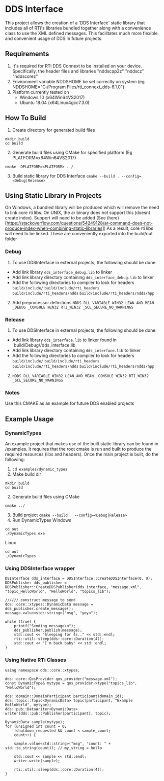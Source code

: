 
# DDS Interface
This project allows the creation of a 'DDS Interface' static library that includes all of RTi's libraries bundled together along with a convenience class to use the XML defined messages. This facilitates much more flexible and convenient usage of DDS in future projects.

## Requirements
1. It's required for RTi DDS Connext to be installed on your device. Specifically, the header files and libraries 
  "nddscpp2z"
  "nddscz"
  "nddscorez"
2. Environment variable NDDSHOME be set correctly on system (eg NDDSHOME="C:/Program Files/rti_connext_dds-6.1.0") 
3. Platform currently tested on 
    - Windows 10 (x64Win64VS2017)
    - Ubuntu 18.04 (x64Linux4gcc7.3.0)
## How To Build
1. Create directory for generated build files
```
mkdir build
cd build
```
2. Generate build files using CMake for specified platform (Eg PLATFORM=x64Win64VS2017)
```
cmake -DPLATFORM=<PLATFORM> ../
```
3. Build static library for DDS Interface 
`cmake --build . --config=<Debug|Release>` 

## Using Static Library in Projects
On Windows, a bundled library will be produced which will remove the need to link core rti libs.
On UNIX, the ar binary does not support this (doesnt create index). Support will need to be added (See (here)[https://stackoverflow.com/questions/54249128/ar-command-does-not-produce-index-when-combining-static-libraries])
As a result, core rti libs will need to be linked. These are conveniently exported into the build/out folder 
### Debug
1. To use DDSInterface in external projects, the following should be done:
* Add link library `dds_interface_debug.lib` to linker 
* Add link library directory containing `dds_interface_debug.lib` to linker
* Add the following directories to compiler to look for headers
`build/include/`
`build/include/rti_headers`
`build/include/rti_headers/ndds`
`build/include/rti_headers/ndds/hpp`
2. Add preprocessor definitions
`NDDS_DLL_VARIABLE WIN32_LEAN_AND_MEAN _DEBUG _CONSOLE WIN32 RTI_WIN32 _SCL_SECURE_NO_WARNINGS`

### Release
1. To use DDSInterface in external projects, the following should be done:
* Add link library `dds_interface.lib` to linker found in `build/Debug/<PLATFORM>/dds_interface.lib
* Add link library directory containing `dds_interface.lib` to linker
* Add the following directories to compiler to look for headers
`build/include/`
`build/include/rti_headers`
`build/include/rti_headers/ndds`
`build/include/rti_headers/ndds/hpp`
2. `NDDS_DLL_VARIABLE WIN32_LEAN_AND_MEAN _CONSOLE WIN32 RTI_WIN32 _SCL_SECURE_NO_WARNINGS`

### Notes
Use this CMAKE as an example for future DDS enabled projects
## Example Usage

### DynamicTypes
An example project that makes use of the built static library can be found in /examples.
It requires that the root cmake is run and built to produce the required resources (libs and headers). Once the main project is built, do the following:
1. `cd examples/dynamic_types`
2. Make build dir
```
mkdir build
cd build
```
2. Generate build files using CMake
```
cmake ../
```
3. Build project 
`cmake --build . --config=<Debug|Release>` 
4. Run DynamicTypes
Windows
```
cd out
./DynamicTypes.exe
```
Linux
```
cd out
./DynamicTypes
```
### Using DDSInterface wrapper

```
DSInterface dds_interface = DDSInterface::CreateDDSInterface(0, 0);
DDSPublisher dds_publisher = DDSPublisher::CreateDDSPublisher(dds_interface, "message.xml", "topic_HelloWorld", "HelloWorld", "topics_lib");

////// construct message to send
dds::core::xtypes::DynamicData message = dds_publisher.create_message();
message.value<std::string>("msg", "yoyo");

while (true) {
    printf("Sending message\n");
    dds_publisher.publish(message);
    std::cout << "Sleeping for 4s.." << std::endl;
    rti::util::sleep(dds::core::Duration(4));
    std::cout << "I'm back baby" << std::endl;
}
```

### Using Native RTi Classes

```
using namespace dds::core::xtypes;

dds::core::QosProvider qos_provider("message.xml");
const DynamicType& mytype = qos_provider->type("topics_lib", "HelloWorld");

dds::domain::DomainParticipant participant(domain_id);
dds::topic::Topic<DynamicData> topic(participant, "Example HelloWorld", mytype);
dds::pub::DataWriter<DynamicData> writer(dds::pub::Publisher(participant), topic);

DynamicData sample(mytype);
for (unsigned int count = 0;
    !shutdown_requested && count < sample_count;
    count++) {

    sample.value<std::string>("msg", "count: " + std::to_string(count)); // my_string = hello

    std::cout << sample << std::endl;
    writer.write(sample);

    rti::util::sleep(dds::core::Duration(4));
}

```